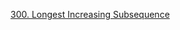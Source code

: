 [300. Longest Increasing Subsequence](https://leetcode-cn.com/problems/longest-increasing-subsequence/)
